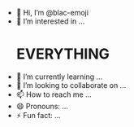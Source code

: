 - 👋 Hi, I’m @blac-emoji
- 👀 I’m interested in ...<H1>EVERYTHING
- 🌱 I’m currently learning ...
- 💞️ I’m looking to collaborate on ...
- 📫 How to reach me ...
- 😄 Pronouns: ...
- ⚡ Fun fact: ...

<!---
blac-emoji/blac-emoji is a ✨ special ✨ repository because its `README.md` (this file) appears on your GitHub profile.
You can click the Preview link to take a look at your changes.
--->

